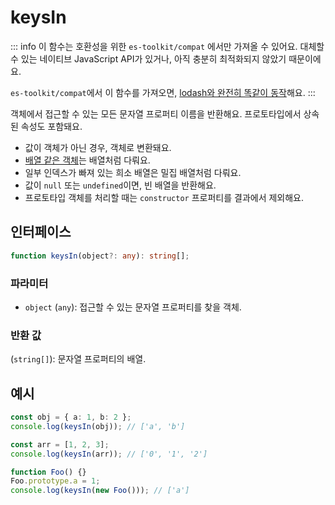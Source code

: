 # keysIn

::: info
이 함수는 호환성을 위한 `es-toolkit/compat` 에서만 가져올 수 있어요. 대체할 수 있는 네이티브 JavaScript API가 있거나, 아직 충분히 최적화되지 않았기 때문이에요.

`es-toolkit/compat`에서 이 함수를 가져오면, [lodash와 완전히 똑같이 동작](../../../compatibility.md)해요.
:::

객체에서 접근할 수 있는 모든 문자열 프로퍼티 이름을 반환해요. 프로토타입에서 상속된 속성도 포함돼요.

- 값이 객체가 아닌 경우, 객체로 변환돼요.
- [배열 같은 객체](../predicate/isArrayLike.md)는 배열처럼 다뤄요.
- 일부 인덱스가 빠져 있는 희소 배열은 밀집 배열처럼 다뤄요.
- 값이 `null` 또는 `undefined`이면, 빈 배열을 반환해요.
- 프로토타입 객체를 처리할 때는 `constructor` 프로퍼티를 결과에서 제외해요.

## 인터페이스

```typescript
function keysIn(object?: any): string[];
```

### 파라미터

- `object` (`any`): 접근할 수 있는 문자열 프로퍼티를 찾을 객체.

### 반환 값

(`string[]`): 문자열 프로퍼티의 배열.

## 예시

```typescript
const obj = { a: 1, b: 2 };
console.log(keysIn(obj)); // ['a', 'b']

const arr = [1, 2, 3];
console.log(keysIn(arr)); // ['0', '1', '2']

function Foo() {}
Foo.prototype.a = 1;
console.log(keysIn(new Foo())); // ['a']
```

